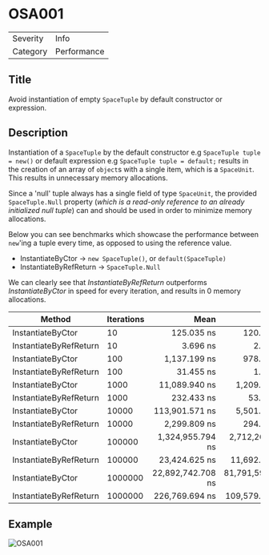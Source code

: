 # OSA001

<table>
<tr>
  <td>Severity</td>
  <td>Info</td>
</tr>
<tr>
  <td>Category</td>
  <td>Performance</td>
</tr>
</table>

## Title

Avoid instantiation of empty `SpaceTuple` by default constructor or expression.

## Description

Instantiation of a `SpaceTuple` by the default constructor e.g `SpaceTuple tuple = new()` or default expression e.g `SpaceTuple tuple = default;` results in the creation of an array of `object`s with a single item, which is a `SpaceUnit`. This results in unnecessary memory allocations.

Since a 'null' tuple always has a single field of type `SpaceUnit`, the provided `SpaceTuple.Null` property (*which is a read-only reference to an already initialized null tuple*) can and should be used in order to minimize memory allocations.

Below you can see benchmarks which showcase the performance between `new`'ing a tuple every time, as opposed to using the reference value. 

* InstantiateByCtor -> `new SpaceTuple()`, or `default(SpaceTuple)`
* InstantiateByRefReturn -> `SpaceTuple.Null`

We can clearly see that *InstantiateByRefReturn* outperforms *InstantiateByCtor* in speed for every iteration, and results in 0 memory allocations.

 |                 Method | Iterations |              Mean |             Error |            StdDev |       Gen0 |  Allocated |
|----------------------- |----------- |------------------:|------------------:|------------------:|-----------:|-----------:|
|      InstantiateByCtor |         10 |        125.035 ns |        120.881 ns |         6.6259 ns |     0.1338 |      560 B |
| InstantiateByRefReturn |         10 |          3.696 ns |          2.141 ns |         0.1173 ns |          - |          - |
|      InstantiateByCtor |        100 |      1,137.199 ns |        978.084 ns |        53.6121 ns |     1.3390 |     5600 B |
| InstantiateByRefReturn |        100 |         31.455 ns |          1.430 ns |         0.0784 ns |          - |          - |
|      InstantiateByCtor |       1000 |     11,089.940 ns |      1,209.360 ns |        66.2891 ns |    13.3820 |    56000 B |
| InstantiateByRefReturn |       1000 |        232.433 ns |         53.720 ns |         2.9446 ns |          - |          - |
|      InstantiateByCtor |      10000 |    113,901.571 ns |      5,501.942 ns |       301.5800 ns |   133.7891 |   560000 B |
| InstantiateByRefReturn |      10000 |      2,299.809 ns |        294.084 ns |        16.1198 ns |          - |          - |
|      InstantiateByCtor |     100000 |  1,324,955.794 ns |  2,712,268.841 ns |   148,668.6073 ns |  1337.8906 |  5600001 B |
| InstantiateByRefReturn |     100000 |     23,424.625 ns |     11,692.474 ns |       640.9039 ns |          - |          - |
|      InstantiateByCtor |    1000000 | 22,892,742.708 ns | 81,791,590.618 ns | 4,483,273.0751 ns | 13375.0000 | 56000012 B |
| InstantiateByRefReturn |    1000000 |    226,769.694 ns |    109,579.250 ns |     6,006.4084 ns |          - |          - |

## Example

![OSA001](https://user-images.githubusercontent.com/46324828/204110613-dd421eb7-81d9-4832-a62a-032bafa56cc2.gif)

